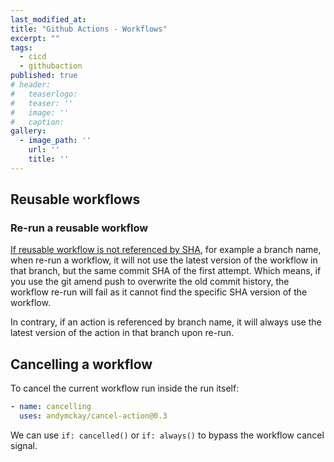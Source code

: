 ```yaml
---
last_modified_at:
title: "Github Actions - Workflows"
excerpt: ""
tags:
  - cicd
  - githubaction
published: true
# header:
#   teaserlogo:
#   teaser: ''
#   image: ''
#   caption:
gallery:
  - image_path: ''
    url: ''
    title: ''
---
```


## Reusable workflows

### Re-run a reusable workflow

[If reusable workflow is not referenced by SHA](https://docs.github.com/en/actions/managing-workflow-runs/re-running-workflows-and-jobs#re-running-workflows-and-jobs-with-reusable-workflows), for example a branch name, when re-run a workflow, it will not use the latest version of the workflow in that branch, but the same commit SHA of the first attempt. Which means, if you use the git amend push to overwrite the old commit history, the workflow re-run will fail as it cannot find the specific SHA version of the workflow.

In contrary, if an action is referenced by branch name, it will always use the latest version of the action in that branch upon re-run.

## Cancelling a workflow

To cancel the current workflow run inside the run itself:

```yaml
- name: cancelling
  uses: andymckay/cancel-action@0.3
```

We can use `if: cancelled()` or `if: always()` to bypass the workflow cancel signal.
